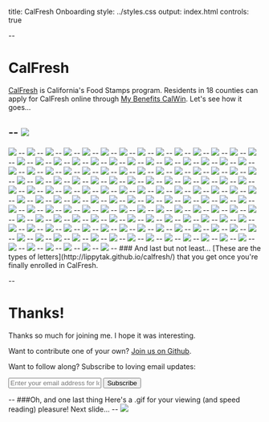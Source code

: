 title: CalFresh Onboarding
style: ../styles.css
output: index.html
controls: true

--
# CalFresh
[CalFresh](http://www.calfresh.ca.gov/) is California's Food Stamps program. Residents in 18 counties can apply for CalFresh online through [My Benefits CalWin](https://www.mybenefitscalwin.org/). Let's see how it goes...

--
<img src="images/3.1-calwin-home.jpg" class="bleed">
--
<img src="images/3.2-calwin-home.jpg" class="bleed">
--
<img src="images/3.3-calwin-home.jpg" class="bleed">
--
<img src="images/3.4-calwin-home.jpg" class="bleed">
--
<img src="images/3.5-calwin-home.jpg" class="bleed">
--
<img src="images/3.6-calwin-home.jpg" class="bleed">
--
<img src="images/3.7-calwin-home.jpg" class="bleed">
--
<img src="images/3.8-calwin-home.jpg" class="bleed">
--
<img src="images/3.9-calwin-home.jpg" class="bleed">
--
<img src="images/3.10-calwin-home.jpg" class="bleed">
--
<img src="images/4-county.jpeg" class="bleed">
--
<img src="images/4.1-county.jpg" class="bleed">
--
<img src="images/4.2-county.jpg" class="bleed">
--
<img src="images/4.3-county.jpg" class="bleed">
--
<img src="images/4.4-county.jpg" class="bleed">
--
<img src="images/4.5-county.jpg" class="bleed">
--
<img src="images/5-create-acct-contact-info.jpeg" class="bleed">
--
<img src="images/5.1-create-acct-contact-info.jpg" class="bleed">
--
<img src="images/5.2-create-acct-contact-info.jpg" class="bleed">
--
<img src="images/5_.1-create-acct-info.jpeg" class="bleed">
--
<img src="images/5_.1-create-acct-info.jpg" class="bleed">
--
<img src="images/5_.2-create-acct-info.jpg" class="bleed">
--
<img src="images/5_.3-create-acct-info.jpg" class="bleed">
--
<img src="images/5_.4-create-acct-info.jpg" class="bleed">
--
<img src="images/5_.5-create-acct-info.jpg" class="bleed">
--
<img src="images/5_.6-create-acct-info.jpg" class="bleed">
--
<img src="images/5_.8-create-acct-info.jpg" class="bleed">
--
<img src="images/6-create-acct-confirm.jpeg" class="bleed">
--
<img src="images/6.1-create-acct-confirm.jpg" class="bleed">
--
<img src="images/7-create-acct-email-conf.jpeg" class="bleed">
--
<img src="images/7.1-create-acct-email-conf.jpg" class="bleed">
--
<img src="images/7.2-create-acct-email-conf.jpg" class="bleed">
--
<img src="images/7.3-create-acct-email-conf.jpg" class="bleed">
--
<img src="images/8-sign-in-username.jpeg" class="bleed">
--
<img src="images/8.1-sign-in-username.jpg" class="bleed">
--
<img src="images/9.1-sign-in-pass.jpg" class="bleed">
--
<img src="images/10.1-congrats.jpg" class="bleed">
--
<img src="images/10.2-congrats.jpg" class="bleed">
--
<img src="images/10.3-congrats.jpg" class="bleed">
--
<img src="images/10.4-congrats.jpg" class="bleed">
--
<img src="images/11-apply.jpeg" class="bleed">
--
<img src="images/11.1-apply.jpg" class="bleed">
--
<img src="images/11.2-apply.jpg" class="bleed">
--
<img src="images/11.3-apply.jpg" class="bleed">
--
<img src="images/11.4-apply.jpg" class="bleed">
--
<img src="images/11.5-apply.jpg" class="bleed">
--
<img src="images/11.6-apply.jpg" class="bleed">
--
<img src="images/12-fine-print.jpeg" class="bleed">
--
<img src="images/12.1-fine-print.jpg" class="bleed">
--
<img src="images/12.2-fine-print.jpg" class="bleed">
--
<img src="images/12.3-fine-print.jpg" class="bleed">
--
<img src="images/12.4-fine-print.jpg" class="bleed">
--
<img src="images/12.5-fine-print.jpg" class="bleed">
--
<img src="images/12.6-fine-print.jpg" class="bleed">
--
<img src="images/12.7-fine-print.jpg" class="bleed">
--
<img src="images/12.8-fine-print.jpg" class="bleed">
--
<img src="images/13-select-program.jpeg" class="bleed">
--
<img src="images/13.1-select-program.jpg" class="bleed">
--
<img src="images/13.2-select-program.jpg" class="bleed">
--
<img src="images/13.3-select-program.jpg" class="bleed">
--
<img src="images/13.4-select-program.jpg" class="bleed">
--
<img src="images/13.5-select-program.jpg" class="bleed">
--
<img src="images/13.6-select-program.jpg" class="bleed">
--
<img src="images/13.7-select-program.jpg" class="bleed">
--
<img src="images/13.8-select-program.jpg" class="bleed">
--
<img src="images/13.9-select-program.jpg" class="bleed">
--
<img src="images/14-info.jpeg" class="bleed">
--
<img src="images/14.1-info.jpg" class="bleed">
--
<img src="images/14.2-info.jpg" class="bleed">
--
<img src="images/14.3-info.jpg" class="bleed">
--
<img src="images/14.4-info.jpg" class="bleed">
--
<img src="images/14.5-info.jpg" class="bleed">
--
<img src="images/14.6-info.jpg" class="bleed">
--
<img src="images/14.7-info.jpg" class="bleed">
--
<img src="images/15-your-info.jpeg" class="bleed">
--
<img src="images/15.1-your-info.jpg" class="bleed">
--
<img src="images/15.2-your-info.jpg" class="bleed">
--
<img src="images/15.3-your-info.jpg" class="bleed">
--
<img src="images/15.4-your-info.jpg" class="bleed">
--
<img src="images/15.5-your-info.jpg" class="bleed">
--
<img src="images/15.6-your-info.jpg" class="bleed">
--
<img src="images/16-submit_1.jpeg" class="bleed">
--
<img src="images/16.1-submit_1.jpg" class="bleed">
--
<img src="images/16.2-submit_1.jpg" class="bleed">
--
<img src="images/16.3-submit_1.jpg" class="bleed">
--
<img src="images/17-race.jpeg" class="bleed">
--
<img src="images/17.1-race.jpg" class="bleed">
--
<img src="images/17.2-race.jpg" class="bleed">
--
<img src="images/17.3-race.jpg" class="bleed">
--
<img src="images/18-gender_ssn.jpeg" class="bleed">
--
<img src="images/18.1-gender_ssn.jpg" class="bleed">
--
<img src="images/18.2-gender_ssn.jpg" class="bleed">
--
<img src="images/19-prior-aid.jpeg" class="bleed">
--
<img src="images/19.1-prior-aid.jpg" class="bleed">
--
<img src="images/20-your-home.jpeg" class="bleed">
--
<img src="images/21-people-confirm.jpeg" class="bleed">
--
<img src="images/22-submit_2.jpeg" class="bleed">
--
<img src="images/22.1-submit_2.jpg" class="bleed">
--
<img src="images/23-citizenship.jpeg" class="bleed">
--
<img src="images/23.1-citizenship.jpg" class="bleed">
--
<img src="images/23.2-citizenship.jpg" class="bleed">
--
<img src="images/24-disability.jpeg" class="bleed">
--
<img src="images/25-other-services.jpeg" class="bleed">
--
<img src="images/26-felon.jpeg" class="bleed">
--
<img src="images/26.1-felon.jpg" class="bleed">
--
<img src="images/26.2-felon.jpg" class="bleed">
--
<img src="images/26.3-felon.jpg" class="bleed">
--
<img src="images/27-facilities.jpeg" class="bleed">
--
<img src="images/28-prior-aid_military.jpeg" class="bleed">
--
<img src="images/29-people-summary.jpeg" class="bleed">
--
<img src="images/30-income-sources.jpeg" class="bleed">
--
<img src="images/31-quit.jpeg" class="bleed">
--
<img src="images/32-other-income.jpeg" class="bleed">
--
<img src="images/33-income-summary.jpeg" class="bleed">
--
<img src="images/33.1-income-summary.jpg" class="bleed">
--
<img src="images/33.2-income-summary.jpg" class="bleed">
--
<img src="images/34-resources.jpeg" class="bleed">
--
<img src="images/35-resources-accounts.jpeg" class="bleed">
--
<img src="images/36-resources-other.jpeg" class="bleed">
--
<img src="images/37-resources-property.jpeg" class="bleed">
--
<img src="images/38-resource-summary.jpeg" class="bleed">
--
<img src="images/39-expenses.jpeg" class="bleed">
--
<img src="images/40-expenses-housing-bills.jpeg" class="bleed">
--
<img src="images/41-expenses-child-support.jpeg" class="bleed">
--
<img src="images/42-expenses-summary.jpeg" class="bleed">
--
<img src="images/43-authorized-rep.jpeg" class="bleed">
--
<img src="images/44-certification.jpeg" class="bleed">
--
<img src="images/45-signature.jpeg" class="bleed">
--
<img src="images/46-docs-info.jpeg" class="bleed">
--
<img src="images/47-docs-details.jpeg" class="bleed">
--
<img src="images/47.1-docs-details.jpg" class="bleed">
--
<img src="images/47.2-docs-details.jpg" class="bleed">
--
<img src="images/47.3-docs-details.jpg" class="bleed">
--
<img src="images/49-docs-submit.jpeg" class="bleed">
--
<img src="images/50-interview-preference.jpeg" class="bleed">
--
<img src="images/51-vote.jpeg" class="bleed">
--
<img src="images/51.1-vote.jpg" class="bleed">
--
<img src="images/51.2-vote.jpg" class="bleed">
--
<img src="images/51.3-vote.jpg" class="bleed">
--
<img src="images/52-confirmation.jpeg" class="bleed">
--
<img src="images/52.1-confirmation.jpg" class="bleed">
--
<img src="images/52.2-confirmation.jpg" class="bleed">
--
### And last but not least...
[These are the types of letters](http://lippytak.github.io/calfresh/) that you get once you're finally enrolled in CalFresh.

--
# Thanks!
Thanks so much for joining me. I hope it was interesting.

Want to contribute one of your own? [Join us on Github](https://github.com/codeforamerica/citizen-onboard#contribute).

Want to follow along? Subscribe to loving email updates:
<div class="email-group"> <form id="subscribe-form" method="post" action="http://tinyletter.com/CitizenOnboard">
    <input type="email" id="email" name="email" value="" placeholder="Enter your email address for loving updates">
    <button class="button" type="submit"> Subscribe </button>
</form>
</div>
--
###Oh, and one last thing
Here's a .gif for your viewing (and speed reading) pleasure! Next slide...
--
<img src="images/calfresh-application.gif" class="bleed">